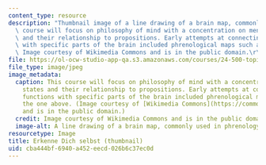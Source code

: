 ```yaml
---
content_type: resource
description: "Thumbnail image of a line drawing of a brain map, commonly used in phrenology.This\
  \ course will focus on philosophy of mind with a concentration on mental states\
  \ and their relationship to propositions. Early attempts at connecting mental functions\
  \ with specific parts of the brain included phrenological maps such as the one above.\
  \ Image courtesy of Wikimedia Commons and is in the public domain.\r\n\r\n"
file: https://ol-ocw-studio-app-qa.s3.amazonaws.com/courses/24-500-topics-in-philosophy-of-mind-mental-content-spring-2015/cba444bf6940a452eecd026b6c37ec0d_24-500s15-th.jpg
file_type: image/jpeg
image_metadata:
  caption: This course will focus on philosophy of mind with a concentration on mental
    states and their relationship to propositions. Early attempts at connecting mental
    functions with specific parts of the brain included phrenological maps such as
    the one above. (Image courtesy of [Wikimedia Commons](https://commons.wikimedia.org/wiki/File:Phrenology1.jpg#/media/File:Phrenology1.jpg)
    and is in the public domain.)
  credit: Image courtesy of Wikimedia Commons and is in the public domain.
  image-alt: A line drawing of a brain map, commonly used in phrenology.
resourcetype: Image
title: Erkenne Dich selbst (thumbnail)
uid: cba444bf-6940-a452-eecd-026b6c37ec0d
---
```

